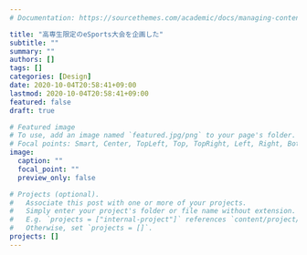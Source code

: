 ```yaml
---
# Documentation: https://sourcethemes.com/academic/docs/managing-content/

title: "高専生限定のeSports大会を企画した"
subtitle: ""
summary: ""
authors: []
tags: []
categories: [Design]
date: 2020-10-04T20:58:41+09:00
lastmod: 2020-10-04T20:58:41+09:00
featured: false
draft: true

# Featured image
# To use, add an image named `featured.jpg/png` to your page's folder.
# Focal points: Smart, Center, TopLeft, Top, TopRight, Left, Right, BottomLeft, Bottom, BottomRight.
image:
  caption: ""
  focal_point: ""
  preview_only: false

# Projects (optional).
#   Associate this post with one or more of your projects.
#   Simply enter your project's folder or file name without extension.
#   E.g. `projects = ["internal-project"]` references `content/project/deep-learning/index.md`.
#   Otherwise, set `projects = []`.
projects: []
---
```

